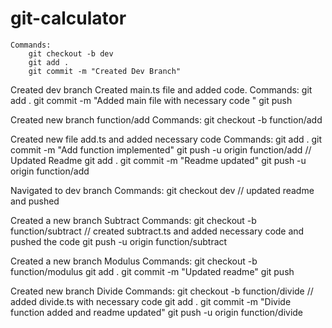 # git-calculator
    Commands:
        git checkout -b dev
        git add .
        git commit -m "Created Dev Branch"

Created dev branch
    Created main.ts file and added code.
    Commands:
        git add .
        git commit -m "Added main file with necessary code "
        git push

Created new branch function/add
    Commands:
        git checkout -b function/add

Created new file add.ts and added necessary code
    Commands:
        git add .
        git commit -m "Add function implemented"
        git push -u origin function/add
        // Updated Readme
        git add .
        git commit -m "Readme updated"
        git push -u origin function/add


        





        
Navigated to dev branch
    Commands:
        git checkout dev
        // updated readme and pushed

Created a new branch Subtract
    Commands:
        git checkout -b function/subtract
        // created subtract.ts and added necessary code  and pushed the code
        git push -u origin function/subtract


Created a new branch Modulus
    Commands:
        git checkout -b function/modulus
        git add .
        git commit -m "Updated readme"
        git push
        
Created new branch Divide
    Commands:
        git checkout -b function/divide
        // added divide.ts with necessary code
        git add .
        git commit -m "Divide function added and readme updated"
        git push -u origin function/divide
        

